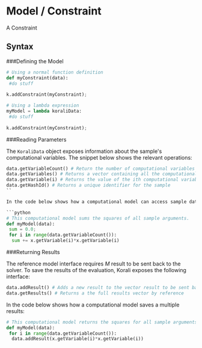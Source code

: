 # Model / Constraint

A Constraint  

## Syntax

###Defining the Model

```python
# Using a normal function definition
def myConstraint(data): 
 #do stuff
 
k.addConstraint(myConstraint);

# Using a lambda expression
myModel = lambda koraliData: 
 #do stuff
 
k.addConstraint(myConstraint);
```

###Reading Parameters 

The ```KoraliData``` object exposes information about the sample's computational variables. The snippet below shows the relevant operations:

```python
data.getVariableCount() # Return the number of computational variables in the sample
data.getVariables() # Returns a vector containing all the computational variables
data.getVariable(i) # Returns the value of the ith computational variable
data.getHashId() # Returns a unique identifier for the sample
``

In the code below shows how a computational model can access sample data:

```python
# This computational model sums the squares of all sample arguments.
def myModel(data):
 sum = 0.0;
 for i in range(data.getVariableCount()):
  sum += x.getVariable(i)*x.getVariable(i)
```

###Returning Results

The reference model interface requires *M* result to be sent back to the solver. To save the results of the evaluation, Korali exposes the following interface:

```python
data.addResult() # Adds a new result to the vector result to be sent back to Korali's engine
data.getResults() # Returns a the full results vector by reference
```

In the code below shows how a computational model saves a multiple results:

```python
# This computational model returns the squares for all sample arguments.
def myModel(data):
 for i in range(data.getVariableCount()):
  data.addResult(x.getVariable(i)*x.getVariable(i))
```